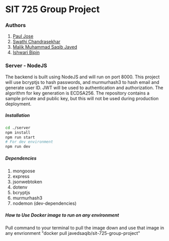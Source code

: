 # SIT 725 Group Project

### Authors

1. [Paul Jose](https://github.com/s221061447)
2. [Swathi Chandrasekhar](https://github.com/SwathiReddy1862)
3. [Malik Muhammad Saqib Javed](https://github.com/javedsaqib94)
4. [Ishwari Bipin](https://github.com/ishwarikamat7)

### Server - NodeJS

The backend is built using NodeJS and will run on port 8000.
This project will use bcryptjs to hash passwords, and murmurhash3 to hash email and generate user ID.
JWT will be used to authentication and authorization. The algorithm for key generation is ECDSA256. The repository contains a sample private and public key, but this will not be used during production deployment.

##### Installation

```bash
cd ./server
npm install
npm run start
# For dev environment
npm run dev
```

##### Dependencies

1. mongoose
2. express
3. jsonwebtoken
4. dotenv
5. bcryptjs
6. murmurhash3
7. nodemon (dev-dependencies)


##### How to Use Docker image to run on any environment 

Pull command to your terminal to pull the image down and use that image in any envrionment
        "docker pull javedsaqib/sit-725-group-project"
